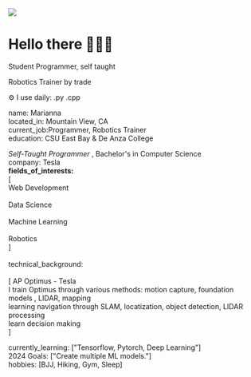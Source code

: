 <img src="https://capsule-render.vercel.app/api?type=waving&height=300&color=gradient&text=Marianna%20Belmares&section=header&reversal=true&textBg=false" />
<div align=”center”> <h1> Hello there 🦾🦾🦾 </h1> </div>
<p>Student Programmer, self taught </p>
<p>Robotics Trainer by trade</p>

⚙️ I use daily: .py  .cpp <br>


name: Marianna <br>
located_in: Mountain View, CA <br>
current_job:Programmer, Robotics Trainer <br>
education: CSU East Bay & De Anza College <br>

  <i>   Self-Taught Programmer </i> , Bachelor's in Computer Science
  <br>
company: Tesla
<br>
<b>fields_of_interests:</b>
 <br> [
   <br> Web Development <br>
    <br> Data Science    <br>
    <br> Machine Learning <br>
   <br> Robotics <br>
  ]<br>
  <br>
technical_background: <br>
 <br> [
  AP Optimus - Tesla <br>
      I train Optimus through various methods: motion capture, foundation models , LIDAR, mapping 
      <br> 
          learning navigation through SLAM, locatization, object detection, LIDAR processing 
          <br>
          learn decision making
      <br>
  ]
  
currently_learning: ["Tensorflow, Pytorch, Deep Learning"] <br>
2024 Goals: ["Create multiple ML models."] <br>
hobbies: [BJJ, Hiking, Gym, Sleep] <br>
